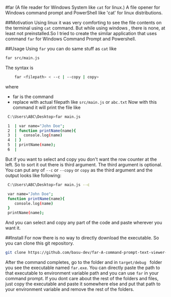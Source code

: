 #far (A file reader for Windows System like `cat` for linux.)
A file opener for Windows command prompt and PowerShell like 'cat' for linux distributions.

##Motivation
Using linux it was very comforting to see the file contents on the terminal using `cat` command.
But while using windows , there is none, at least not preinstalled.So I tried to create the similar application that uses command `far` for Windows Command Prompt and Powershell.

##Usage
Using `far` you can do same stuff as `cat` like 
```sh 
far src/main.js
```

The syntax is 
```sh
	far <filepath> < --c | --copy | copy>
```
where
- far is the command
- replace <filepath> with actual filepath like 	`src/main.js` or `abc.txt`
Now with this command it will print the file like 
```sh
 C:\Users\ABC\Desktop>far main.js

 1  | var name="John Doe";
 2  | function printName(name){
 3  |	console.log(name)
 4  | }
 5  | printName(name);
 6  |

```
But if you want to select and copy you don't want the row counter at the left. So to sort it out there is third argument.
The third argument is optional. You can put any of `--c` or `--copy` or `copy` as the third argument and the output looks like following:

```sh
 C:\Users\ABC\Desktop>far main.js --c

 var name="John Doe";
 function printName(name){
	console.log(name)
 }
 printName(name);

```
And you can select and copy any part of the code and paste wherever you want it.

##Install
For now there is no way to directly download the executable. So you can clone this git repository.
```sh
git clone https://github.com/basu-dev/far-A-command-prompt-text-viewer-like-cat-for-linux.git
```
After the command completes, go to the folder and in `target/debug ` folder you see the executable named `far.exe`.
You can directly paste the path to that executable to environment variable path and you can use `far` in your command prompt.
If you dont care about the rest of the folders and files, just copy the executable and paste it somewhere else and put that path to your environment variable and remove the rest of the folders.

